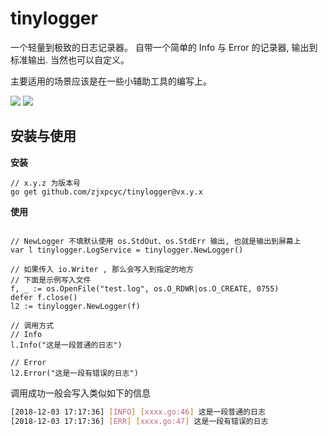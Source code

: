 # tinylogger
一个轻量到极致的日志记录器。 自带一个简单的 Info 与 Error 的记录器, 输出到标准输出. 当然也可以自定义。

主要适用的场景应该是在一些小辅助工具的编写上。

![](https://img.shields.io/badge/golang-v0.0.1-blue.svg)
![](https://img.shields.io/github/license/zjxpcyc/tinylogger.svg)

## 安装与使用

**安装**
```golang
// x.y.z 为版本号
go get github.com/zjxpcyc/tinylogger@vx.y.x
```

**使用**
```golang

// NewLogger 不填默认使用 os.StdOut、os.StdErr 输出, 也就是输出到屏幕上
var l tinylogger.LogService = tinylogger.NewLogger()

// 如果传入 io.Writer , 那么会写入到指定的地方
// 下面是示例写入文件
f, _ := os.OpenFile("test.log", os.O_RDWR|os.O_CREATE, 0755)
defer f.close()
l2 := tinylogger.NewLogger(f)

// 调用方式
// Info
l.Info("这是一段普通的日志")

// Error
l2.Error("这是一段有错误的日志")
```

调用成功一般会写入类似如下的信息
```bash
[2018-12-03 17:17:36] [INFO] [xxxx.go:46] 这是一段普通的日志 
[2018-12-03 17:17:36] [ERR] [xxxx.go:47] 这是一段有错误的日志
```